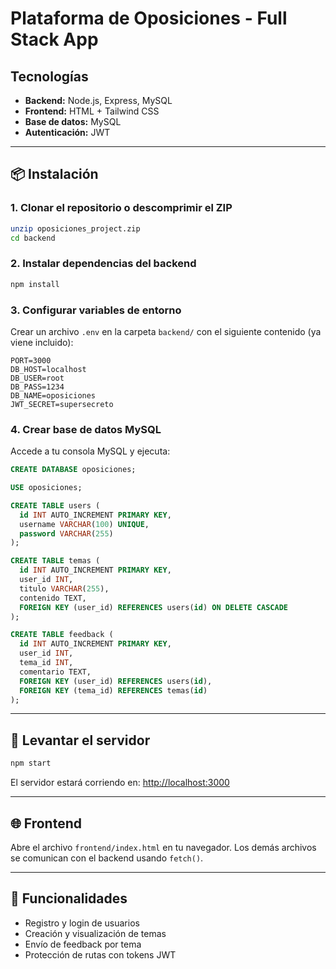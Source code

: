 # Plataforma de Oposiciones - Full Stack App

## Tecnologías

- **Backend:** Node.js, Express, MySQL
- **Frontend:** HTML + Tailwind CSS
- **Base de datos:** MySQL
- **Autenticación:** JWT

---

## 📦 Instalación

### 1. Clonar el repositorio o descomprimir el ZIP

```bash
unzip oposiciones_project.zip
cd backend
```

### 2. Instalar dependencias del backend

```bash
npm install
```

### 3. Configurar variables de entorno

Crear un archivo `.env` en la carpeta `backend/` con el siguiente contenido (ya viene incluido):

```
PORT=3000
DB_HOST=localhost
DB_USER=root
DB_PASS=1234
DB_NAME=oposiciones
JWT_SECRET=supersecreto
```

### 4. Crear base de datos MySQL

Accede a tu consola MySQL y ejecuta:

```sql
CREATE DATABASE oposiciones;

USE oposiciones;

CREATE TABLE users (
  id INT AUTO_INCREMENT PRIMARY KEY,
  username VARCHAR(100) UNIQUE,
  password VARCHAR(255)
);

CREATE TABLE temas (
  id INT AUTO_INCREMENT PRIMARY KEY,
  user_id INT,
  titulo VARCHAR(255),
  contenido TEXT,
  FOREIGN KEY (user_id) REFERENCES users(id) ON DELETE CASCADE
);

CREATE TABLE feedback (
  id INT AUTO_INCREMENT PRIMARY KEY,
  user_id INT,
  tema_id INT,
  comentario TEXT,
  FOREIGN KEY (user_id) REFERENCES users(id),
  FOREIGN KEY (tema_id) REFERENCES temas(id)
);
```

---

## 🚀 Levantar el servidor

```bash
npm start
```

El servidor estará corriendo en: [http://localhost:3000](http://localhost:3000)

---

## 🌐 Frontend

Abre el archivo `frontend/index.html` en tu navegador. Los demás archivos se comunican con el backend usando `fetch()`.

---

## 🧠 Funcionalidades

- Registro y login de usuarios
- Creación y visualización de temas
- Envío de feedback por tema
- Protección de rutas con tokens JWT
